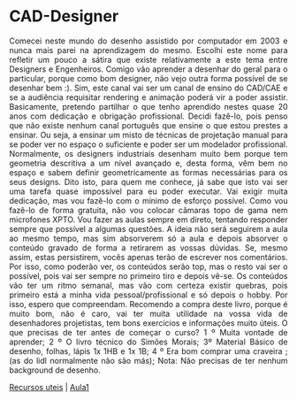 # CAD-Designer

<p align="justify">
Comecei neste mundo do desenho assistido por computador em 2003 e nunca mais parei na aprendizagem do mesmo. Escolhi este nome para refletir um pouco a sátira que existe relativamente a este tema entre Designers e Engenheiros. Comigo vão aprender a desenhar do geral para o particular, porque como bom designer, não vejo outra forma possível de se desenhar bem :). Sim, este canal vai ser um canal de ensino do CAD/CAE e se a audiência requisitar rendering e animação poderá vir a poder assistir. Basicamente, pretendo partilhar o que tenho aprendido nestes quase 20 anos com dedicação e obrigação profissional. Decidi fazê-lo, pois penso que não existe nenhum canal português que ensine o que estou prestes a ensinar. Ou seja, a ensinar um misto de técnicas de projetação manual para se poder ver no espaço o suficiente e poder ser um modelador profissional. Normalmente, os designers industriais desenham muito bem porque tem geometria descritiva a um nível avançado e, desta forma, vêm bem no espaço e sabem definir geometricamente as formas necessárias para os seus designs.
Dito isto, para quem me conhece, já sabe que isto vai ser uma tarefa quase impossível para eu poder executar. Vai exigir muita dedicação, mas vou fazê-lo com o mínimo de esforço possível. Como vou fazê-lo de forma gratuita, não vou colocar câmaras topo de gama nem microfones XPTO. Vou fazer as aulas sempre em direto, tentando responder sempre que possível a algumas questões. A ideia não será seguirem a aula ao mesmo tempo, mas sim absorverem só a aula e depois absorver o conteúdo gravado de forma a retirarem as vossas dúvidas. Se, mesmo assim, estas persistirem, vocês apenas terão de escrever nos comentários.
Por isso, como poderão ver, os conteúdos serão top, mas o resto vai ser o possível, pois vai ser sempre no primeiro tiro e depois vê-se.
Os conteúdos vão ter um ritmo semanal, mas vão com certeza existir quebras, pois primeiro está a minha vida pessoal/profissional e só depois o hobby. Por isso, espero que compreendam.
Recomendo a compra deste livro, porque é muito bom, não é caro, vai ter muita utilidade na vossa vida de desenhadores projetistas, tem bons exercícios e informações muito úteis.
O que precisas de ter antes de começar o curso?
1 º Muita vontade de aprender;
2 º O livro técnico do Simões Morais;
3º Material Básico de desenho, folhas, lápis 1x 1HB e 1x 1B;
4 º Era bom comprar uma craveira ; (as do lidl normalmente não são más);
Nota: Não precisas de ter nenhum background de desenho.
</p>

[Recursos uteis](https://github.com/3devangelist/CAD-Designer/tree/main/Recursos%20Gerais) | [Aula1](https://github.com/3devangelist/CAD-Designer/tree/main/Aulas/1)
